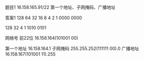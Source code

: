 

题目1
16.158.165.91/22
第一个地址、子网掩码、广播地址

答案1
128 64 32 16 8 4 2 1
0000 0000

128 32 4 1
1010 0101

网络号 前22位
16.158.164(101001 00)

第一个地址 16.158.164.1
子网掩码 255.255.252(111111 00).0
广播地址 16.158.167(101001 11).255